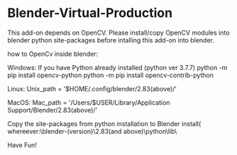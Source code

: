 # Blender-Virtual-Production

This add-on depends on OpenCV.
Please install/copy OpenCV modules into blender python site-packages before intalling this add-on into blender.

how to OpenCv inside blender:

Windows:
  If you have Python already installed (python ver 3.7.7) 
    python -m pip install opencv-python
    python -m pip install opencv-contrib-python

Linux:
    Unix_path = '$HOME/.config/blender/2.83(above)/'

MacOS:
    Mac_path = '/Users/$USER/Library/Application Support/Blender/2.83(above)/'
    
Copy the site-packages from python installation to Blender install( whereever:\blender-(version)\2.83(and above)\python\lib\

Have Fun!
